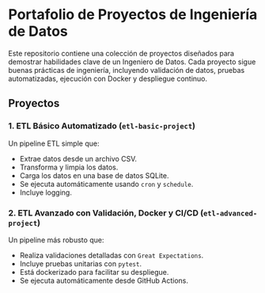 # Portafolio de Proyectos de Ingeniería de Datos

Este repositorio contiene una colección de proyectos diseñados para demostrar habilidades clave de un Ingeniero de Datos. Cada proyecto sigue buenas prácticas de ingeniería, incluyendo validación de datos, pruebas automatizadas, ejecución con Docker y despliegue continuo.

## Proyectos

### 1. ETL Básico Automatizado (`etl-basic-project`)
Un pipeline ETL simple que:
- Extrae datos desde un archivo CSV.
- Transforma y limpia los datos.
- Carga los datos en una base de datos SQLite.
- Se ejecuta automáticamente usando `cron` y `schedule`.
- Incluye logging.

### 2. ETL Avanzado con Validación, Docker y CI/CD (`etl-advanced-project`)
Un pipeline más robusto que:
- Realiza validaciones detalladas con `Great Expectations`.
- Incluye pruebas unitarias con `pytest`.
- Está dockerizado para facilitar su despliegue.
- Se ejecuta automáticamente desde GitHub Actions.
